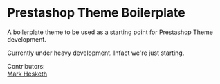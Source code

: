 # Prestashop Theme Boilerplate

A boilerplate theme to be used as a starting point for Prestashop Theme development.

Currently under heavy development. Infact we're just starting.

Contributors:   
[Mark Hesketh](http://www.markhesketh.co.uk/)